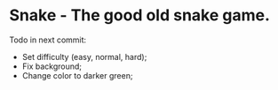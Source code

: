 # Snake - The good old snake game.

Todo in next commit:
- Set difficulty (easy, normal, hard);
- Fix background;
- Change color to darker green;
